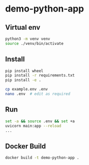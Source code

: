# demo-python-app

## Virtual env
```sh
python3 -m venv venv
source ./venv/bin/activate
```

## Install
```sh
pip install wheel
pip install -r requirements.txt
pip install -e .

cp example.env .env
nano .env  # edit as required
```

## Run

```sh
set -a && source .env && set +a 
uvicorn main:app --reload
...
```

## Docker Build

```sh
docker build -t demo-python-app .
```
